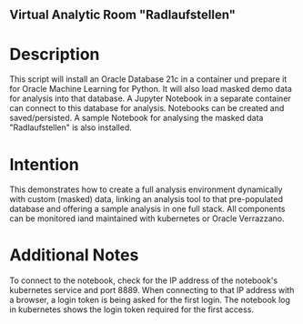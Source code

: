 <!--- app-name: Virtual analytic Room "Radlaufstellen" -->

## Virtual Analytic Room "Radlaufstellen"
# Description
This script will install an Oracle Database 21c in a container und prepare it for Oracle Machine Learning for Python.
It will also load masked demo data for analysis into that database.
A Jupyter Notebook in a separate container can connect to this database for analysis.
Notebooks can be created and saved/persisted. A sample Notebook for analysing the masked data "Radlaufstellen" is also installed.

# Intention
This demonstrates how to create a full analysis environment dynamically with custom (masked) data, linking an analysis tool to that pre-populated database and offering a sample analysis in one full stack.
All components can be monitored iand maintained with kubernetes or Oracle Verrazzano.

# Additional Notes
To connect to the notebook, check for the IP address of the notebook's kubernetes service and port 8889.
When connecting to that IP address with a browser, a login token is being asked for the first login.
The notebook log in kubernetes shows the login token required for the first access.
